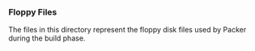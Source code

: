 ### Floppy Files
The files in this directory represent the floppy disk files used by Packer during the build phase.